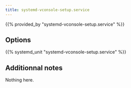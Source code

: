 ```yaml
---
title: systemd-vconsole-setup.service
---
```


{{% provided_by "systemd-vconsole-setup.service" %}}

## Options

{{% systemd_unit "systemd-vconsole-setup.service" %}}

## Additionnal notes

Nothing here.